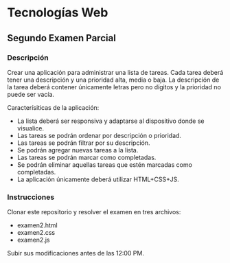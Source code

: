 # Tecnologías Web
## Segundo Examen Parcial

### Descripción
Crear una aplicación para administrar una lista de tareas. Cada tarea deberá tener una descripción y una prioridad alta, media o baja. La descripción de la tarea deberá contener únicamente letras pero no dígitos y la prioridad no puede ser vacía.

Caracterísiticas de la aplicación:
* La lista deberá ser responsiva y adaptarse al dispositivo donde se visualice.
* Las tareas se podrán ordenar por descripción o prioridad.
* Las tareas se podrán filtrar por su descripción.
* Se podrán agregar nuevas tareas a la lista.
* Las tareas se podrán marcar como completadas.
* Se podrán eliminar aquellas tareas que estén marcadas como completadas.
* La aplicación únicamente deberá utilizar HTML+CSS+JS.

### Instrucciones
Clonar este repositorio y resolver el examen en tres archivos:

* examen2.html
* examen2.css
* examen2.js

Subir sus modificaciones antes de las 12:00 PM.
